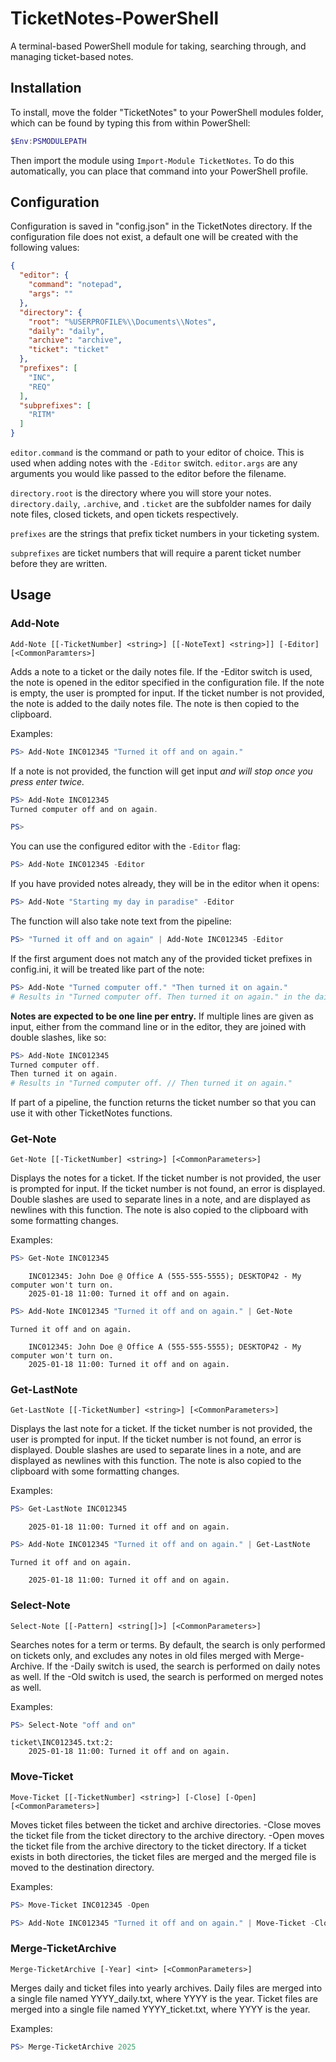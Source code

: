 # TicketNotes-PowerShell

A terminal-based PowerShell module for taking, searching through, and managing ticket-based notes.

## Installation

To install, move the folder "TicketNotes" to your PowerShell modules folder, which can be found by typing this from within PowerShell:

```powershell
$Env:PSMODULEPATH
```

Then import the module using `Import-Module TicketNotes`. To do this automatically, you can place that command into your PowerShell profile.

## Configuration

Configuration is saved in "config.json" in the TicketNotes directory. If the configuration file does not exist, a default one will be created with the following values:

```json
{
  "editor": {
    "command": "notepad",
    "args": ""
  },
  "directory": {
    "root": "%USERPROFILE%\\Documents\\Notes",
    "daily": "daily",
    "archive": "archive",
    "ticket": "ticket"
  },
  "prefixes": [
    "INC",
    "REQ"
  ],
  "subprefixes": [
    "RITM"
  ]
}
```

`editor.command` is the command or path to your editor of choice. This is used when adding notes with the `-Editor` switch. `editor.args` are any arguments you would like passed to the editor before the filename.

`directory.root` is the directory where you will store your notes. `directory.daily`, `.archive`, and `.ticket` are the subfolder names for daily note files, closed tickets, and open tickets respectively.

`prefixes` are the strings that prefix ticket numbers in your ticketing system.

`subprefixes` are ticket numbers that will require a parent ticket number before they are written.

## Usage

### Add-Note

`Add-Note [[-TicketNumber] <string>] [[-NoteText] <string>]] [-Editor] [<CommonParamters>]`

Adds a note to a ticket or the daily notes file. If the -Editor switch is used, the note is opened in the editor specified in the configuration file. If the note is empty, the user is prompted for input. If the ticket number is not provided, the note is added to the daily notes file. The note is then copied to the clipboard.

Examples:

```powershell
PS> Add-Note INC012345 "Turned it off and on again."
```

If a note is not provided, the function will get input *and will stop once you press enter twice.*

```powershell
PS> Add-Note INC012345
Turned computer off and on again.

PS>
```

You can use the configured editor with the `-Editor` flag:

```powershell
PS> Add-Note INC012345 -Editor
```

If you have provided notes already, they will be in the editor when it opens:

```powershell
PS> Add-Note "Starting my day in paradise" -Editor
```

The function will also take note text from the pipeline:

```powershell
PS> "Turned it off and on again" | Add-Note INC012345 -Editor
```

If the first argument does not match any of the provided ticket prefixes in config.ini, it will be treated like part of the note:

```powershell
PS> Add-Note "Turned computer off." "Then turned it on again."
# Results in "Turned computer off. Then turned it on again." in the daily file.
```

**Notes are expected to be one line per entry.** If multiple lines are given as input, either from the command line or in the editor, they are joined with double slashes, like so:

```powershell
PS> Add-Note INC012345
Turned computer off.
Then turned it on again.
# Results in "Turned computer off. // Then turned it on again."
```

If part of a pipeline, the function returns the ticket number so that you can use it with other TicketNotes functions.

### Get-Note

`Get-Note [[-TicketNumber] <string>] [<CommonParameters>]`

Displays the notes for a ticket. If the ticket number is not provided, the user is prompted for input. If the ticket number is not found, an error is displayed. Double slashes are used to separate lines in a note, and are displayed as newlines with this function. The note is also copied to the clipboard with some formatting changes.

Examples:

```powershell
PS> Get-Note INC012345
```
```
    INC012345: John Doe @ Office A (555-555-5555); DESKTOP42 - My computer won't turn on.
    2025-01-18 11:00: Turned it off and on again.
```

```powershell
PS> Add-Note INC012345 "Turned it off and on again." | Get-Note
```
```
Turned it off and on again.

    INC012345: John Doe @ Office A (555-555-5555); DESKTOP42 - My computer won't turn on.
    2025-01-18 11:00: Turned it off and on again.
```

### Get-LastNote

`Get-LastNote [[-TicketNumber] <string>] [<CommonParameters>]`

Displays the last note for a ticket. If the ticket number is not provided, the user is prompted for input. If the ticket number is not found, an error is displayed. Double slashes are used to separate lines in a note, and are displayed as newlines with this function. The note is also copied to the clipboard with some formatting changes.

Examples:

```powershell
PS> Get-LastNote INC012345
```
```
    2025-01-18 11:00: Turned it off and on again.
```

```powershell
PS> Add-Note INC012345 "Turned it off and on again." | Get-LastNote
```
```
Turned it off and on again.

    2025-01-18 11:00: Turned it off and on again.
```

### Select-Note

`Select-Note [[-Pattern] <string[]>] [<CommonParameters>]`

Searches notes for a term or terms. By default, the search is only performed on tickets only, and excludes any notes in old files merged with Merge-Archive. If the -Daily switch is used, the search is performed on daily notes as well. If the -Old switch is used, the search is performed on merged notes as well.

Examples:

```powershell
PS> Select-Note "off and on"
```
```
ticket\INC012345.txt:2:
    2025-01-18 11:00: Turned it off and on again.
```

### Move-Ticket

`Move-Ticket [[-TicketNumber] <string>] [-Close] [-Open] [<CommonParameters>]`

Moves ticket files between the ticket and archive directories. -Close moves the ticket file from the ticket directory to the archive directory. -Open moves the ticket file from the archive directory to the ticket directory. If a ticket exists in both directories, the ticket files are merged and the merged file is moved to the destination directory.

Examples:

```powershell
PS> Move-Ticket INC012345 -Open
```

```powershell
PS> Add-Note INC012345 "Turned it off and on again." | Move-Ticket -Close
```

### Merge-TicketArchive

`Merge-TicketArchive [-Year] <int> [<CommonParameters>]`

Merges daily and ticket files into yearly archives. Daily files are merged into a single file named YYYY_daily.txt, where YYYY is the year. Ticket files are merged into a single file named YYYY_ticket.txt, where YYYY is the year.

Examples:

```powershell
PS> Merge-TicketArchive 2025
```
